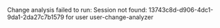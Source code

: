 Change analysis failed to run: Session not found: 13743c8d-d906-4dc1-9da1-2da27c7b1579 for user user-change-analyzer